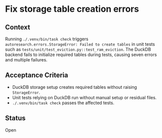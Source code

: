 # Fix storage table creation errors

## Context
Running `./.venv/bin/task check` triggers `autoresearch.errors.StorageError: Failed to create tables`
in unit tests such as `tests/unit/test_eviction.py::test_ram_eviction`. The DuckDB backend fails to
initialize required tables during tests, causing seven errors and multiple failures.

## Acceptance Criteria
- DuckDB storage setup creates required tables without raising `StorageError`.
- Unit tests relying on DuckDB run without manual setup or residual files.
- `./.venv/bin/task check` passes the affected tests.

## Status
Open
